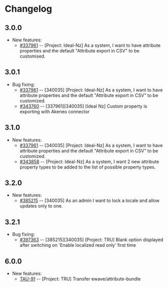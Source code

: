 # Changelog
## 3.0.0
* New features:
    * [#337961](https://ewave.tpondemand.com/entity/337961) -- [Project: Ideal-Nz] As a system, I want to have attribute properties and the default "Attribute export in CSV" to be customised.

## 3.0.1
* Bug fixing:
    * [#337961](https://tp.ewave.com/337961) -- [340035] [Project: Ideal-Nz] As a system, I want to have attribute properties and the default "Attribute export in CSV" to be customized.
    * [#343760](https://tp.ewave.com/343760) -- [337961][340035] [Ideal Nz] Custom property is exporting with Akeneo connector

## 3.1.0
* New features:
    * [#337961](https://tp.ewave.com/337961) -- [340035] [Project: Ideal-Nz] As a system, I want to have attribute properties and the default "Attribute export in CSV" to be customized.
    * [#343858](https://tp.ewave.com/343858) -- [Project: Ideal-Nz] As a system, I want 2 new attribute property types to be added to the list of possible property types.

## 3.2.0
* New features:
    * [#385215](https://tp.ewave.com/385215) -- [340035] As an admin I want to lock a locale and allow updates only to one.

## 3.2.1
* Bug fixing:
    * [#397363](https://tp.ewave.com/397363) -- [385215][340035] [Project: TRU] Blank option displayed after switching on 'Enable localized read only' first time

## 6.0.0
* New features:
    * [TAU-91](https://ewave.atlassian.net/browse/TAU-91) -- [Project: TRU] Transfer ewave/attribute-bundle